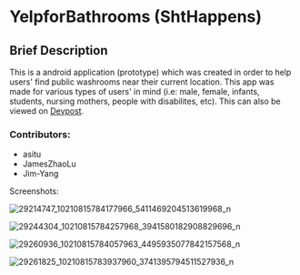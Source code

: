 # YelpforBathrooms (ShtHappens)

## Brief Description
    
   This is a android application (prototype) which was created in order to help users' find
 public washrooms near their current location. This app was made for various types of users' in mind (i.e: male, female, infants, 
 students, nursing mothers, people with disabilites, etc). This can also be viewed on [Devpost](https://devpost.com/software/public-restroom-finder).

### Contributors: 
- asitu 
- JamesZhaoLu 
- Jim-Yang

Screenshots: 

![29214747_10210815784177966_5411469204513619968_n](https://user-images.githubusercontent.com/20528059/37499786-19a934dc-289c-11e8-96dc-584a18db25df.png)  

![29244304_10210815784257968_3941580182908829696_n](https://user-images.githubusercontent.com/20528059/37499787-19c26e2a-289c-11e8-9414-93f37fd2a255.png) 

![29260936_10210815784057963_4495935077842157568_n](https://user-images.githubusercontent.com/20528059/37499788-19e6f6f0-289c-11e8-8f5f-0d4a1eb125cd.png)

![29261825_10210815783937960_3741395794511527936_n](https://user-images.githubusercontent.com/20528059/37499789-19f96452-289c-11e8-8c4a-ef48af15eccb.png)
